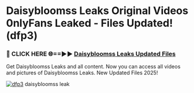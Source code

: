 # Daisybloomss Leaks Original Videos 0nlyFans Leaked - Files Updated! (dfp3)

<h3>🔴 CLICK HERE 🌐==►► <a href="https://tinyurl.com/2jnfzry5" rel="nofollow">Daisybloomss Leaks Updated Files</a></h3>

Get Daisybloomss Leaks and all content. Now you can access all videos and pictures of Daisybloomss Leaks. New Updated Files 2025!

[![dfp3](https://i.imgur.com/GyGTBgg.gif)](https://tinyurl.com/2jnfzry5)
daisybloomss leak